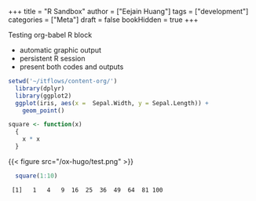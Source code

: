 +++
title = "R Sandbox"
author = ["Eejain Huang"]
tags = ["development"]
categories = ["Meta"]
draft = false
bookHidden = true
+++

Testing org-babel R block

-   automatic graphic output
-   persistent R session
-   present both codes and outputs

<!--listend-->

```R
setwd('~/itflows/content-org/')
  library(dplyr)
  library(ggplot2)
  ggplot(iris, aes(x =  Sepal.Width, y = Sepal.Length)) +
    geom_point()

square <- function(x)
  {
    x * x
  }
```

{{< figure src="/ox-hugo/test.png" >}}

```R
  square(1:10)
```

```text
 [1]   1   4   9  16  25  36  49  64  81 100
```
